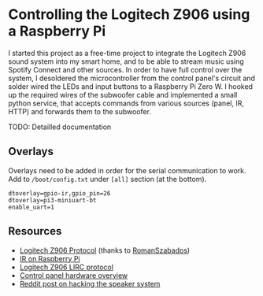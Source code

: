 # Controlling the Logitech Z906 using a Raspberry Pi

I started this project as a free-time project to integrate the Logitech Z906 sound system into my smart home, 
and to be able to stream music using Spotify Connect and other sources. In order to have full control over the
system, I desoldered the microcontroller from the control panel's circuit and solder wired the LEDs and input
buttons to a Raspberry Pi Zero W. I hooked up the required wires of the subwoofer cable and implemented a small
python service, that accepts commands from various sources (panel, IR, HTTP) and forwards them to the subwoofer.

TODO: Detailled documentation

## Overlays

Overlays need to be added in order for the serial communication to work. Add to `/boot/config.txt` under `[all]` section (at the bottom).

```
dtoverlay=gpio-ir,gpio_pin=26
dtoverlay=pi3-miniuart-bt
enable_uart=1
```

## Resources

- [Logitech Z906 Protocol](https://github.com/nomis/logitech-z906/blob/main/protocol.rst) (thanks to [RomanSzabados](https://github.com/RomanSzabados))
- [IR on Raspberry Pi](https://blog.gordonturner.com/2020/05/31/raspberry-pi-ir-receiver/)
- [Logitech Z906 LIRC protocol](https://sourceforge.net/p/lirc-remotes/mailman/lirc-remotes-users/thread/55239D94.7010304%40gmail.com/#msg33739361)
- [Control panel hardware overview](https://www.reddit.com/r/hardwarehacking/comments/99eh5u/hacking_the_logitech_z906_speaker_system/)
- [Reddit post on hacking the speaker system](https://www.reddit.com/r/hardwarehacking/comments/hnpprk/hacking_the_logitech_z906_speaker_system/gfyyeng/)
